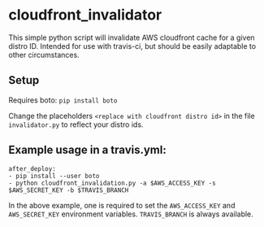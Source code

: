 # cloudfront_invalidator

This simple python script will invalidate AWS cloudfront cache for a given distro ID. Intended for use with travis-ci, but should be easily adaptable to other circumstances.

## Setup

Requires boto:
`pip install boto`

Change the placeholders `<replace with cloudfront distro id>` in the file `invalidator.py` to reflect your distro ids. 


## Example usage in a travis.yml:

```
after_deploy:
- pip install --user boto
- python cloudfront_invalidation.py -a $AWS_ACCESS_KEY -s $AWS_SECRET_KEY -b $TRAVIS_BRANCH
```

In the above example, one is required to set the `AWS_ACCESS_KEY` and `AWS_SECRET_KEY` environment variables. `TRAVIS_BRANCH` is always available.
